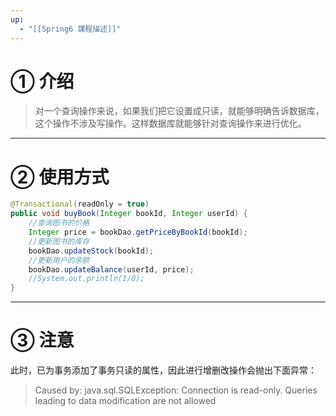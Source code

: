 ```yaml
---
up:
  - "[[Spring6 課程描述]]"
---
```

# **① 介绍**

> 对一个查询操作来说，如果我们把它设置成只读，就能够明确告诉数据库，这个操作不涉及写操作。这样数据库就能够针对查询操作来进行优化。

---
# **② 使用方式**

```java
@Transactional(readOnly = true)
public void buyBook(Integer bookId, Integer userId) {
    //查询图书的价格
    Integer price = bookDao.getPriceByBookId(bookId);
    //更新图书的库存
    bookDao.updateStock(bookId);
    //更新用户的余额
    bookDao.updateBalance(userId, price);
    //System.out.println(1/0);
}
```

---

# **③ 注意**

此时，已为事务添加了事务只读的属性，因此进行增删改操作会抛出下面异常：

> Caused by: java.sql.SQLException: Connection is read-only. Queries leading to data modification are not allowed